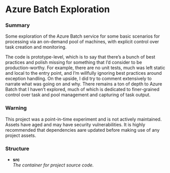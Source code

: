 # Azure Batch Exploration

### Summary

Some exploration of the Azure Batch service for some basic scenarios for processing via an on-demand pool of machines, with explicit control over task creation and monitoring.

The code is prototype-level, which is to say that there’s a bunch of best practices and polish missing for something that I’d consider to be production-worthy.   For example, there are no unit tests, much was left static and local to the entry point, and I’m willfully ignoring best practices around exception handling.  On the upside, I did try to comment extensively to narrate what was going on and why.   There remains a ton of depth to Azure Batch that I haven’t explored, much of which is dedicated to finer-grained control over task and pool management and capturing of task output.

### Warning

This project was a point-in-time experiment and is not actively maintained.  Assets have aged and may have security vulnerabilities.  It is highly recommended that dependencies aare updated before making use of any project assets.

### Structure

* **src**  
_The container for project source code._

